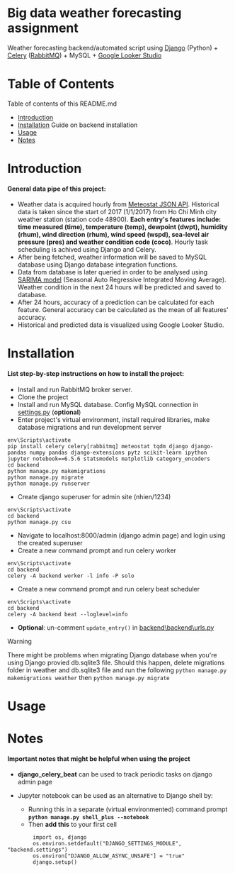 # Big data weather forecasting assignment 
Weather forecasting backend/automated script using [Django](https://www.djangoproject.com/) (Python) + [Celery](https://docs.celeryq.dev/en/stable/) ([RabbitMQ](https://www.rabbitmq.com/)) + MySQL + [Google Looker Studio](https://lookerstudio.google.com/overview)

# Table of Contents
Table of contents of this README.md
- [Introduction](#introduction) 
- [Installation](#installation) Guide on backend installation
- [Usage](#usage)
- [Notes](#notes)

# Introduction

#### General data pipe of this project:
- Weather data is acquired hourly from [Meteostat JSON API](https://dev.meteostat.net/api/). Historical data is taken since the start of 2017 (1/1/2017) from Ho Chi Minh city weather station (station code 48900). **Each entry's features include: time measured (time), temperature (temp), dewpoint (dwpt), humidity (rhum), wind direction (rhum), wind speed (wspd), sea-level air pressure (pres) and weather condition code (coco)**. Hourly task scheduling is achived using Django and Celery.
- After being fetched, weather information will be saved to MySQL database using Django database integration functions.
- Data from database is later queried in order to be analysed using [SARIMA model](https://www.statsmodels.org/dev/generated/statsmodels.tsa.statespace.sarimax.SARIMAX.html) (Seasonal Auto Regressive Integrated Moving Average). Weather condition in the next 24 hours will be predicted and saved to database.
- After 24 hours, accuracy of a prediction can be calculated for each feature. General accuracy can be calculated as the mean of all features' accuracy.
- Historical and predicted data is visualized using Google Looker Studio.

# Installation

#### List step-by-step instructions on how to install the project:
- Install and run RabbitMQ broker server.
- Clone the project 
- Install and run MySQL database. Config MySQL connection in [settings.py](https://github.com/Marky303/WeatherForecast/blob/main/backend/backend/settings.py) (**optional**) 
- Enter project's virtual environment, install required libraries, make database migrations and run development server 
```
env\Scripts\activate
pip install celery celery[rabbitmq] meteostat tqdm django django-pandas numpy pandas django-extensions pytz scikit-learn ipython jupyter notebook==6.5.6 statsmodels matplotlib category_encoders
cd backend
python manage.py makemigrations
python manage.py migrate
python manage.py runserver
```
- Create django superuser for admin site (nhien/1234)
```
env\Scripts\activate
cd backend
python manage.py csu
```
- Navigate to localhost:8000/admin (django admin page) and login using the created superuser
- Create a new command prompt and run celery worker
```
env\Scripts\activate
cd backend
celery -A backend worker -l info -P solo
```
- Create a new command prompt and run celery beat scheduler
```
env\Scripts\activate
cd backend
celery -A backend beat --loglevel=info
```
- **Optional**: un-comment `update_entry()` in [backend\backend\urls.py](https://github.com/Marky303/WeatherForecast/blob/main/backend/backend/urls.py)
> [!WARNING]
> There might be problems when migrating Django database when you're using Django provied db.sqlite3 file. Should this happen, delete migrations folder in weather and db.sqlite3 file and run the following `python manage.py makemigrations weather` then `python manage.py migrate`

# Usage

# Notes
#### Important notes that might be helpful when using the project
 - **django_celery_beat** can be used to track periodic tasks on django admin page
 
 - Jupyter notebook can be used as an alternative to Django shell by: 
	  - Running this in a separate (virtual environmented) command prompt **`python manage.py shell_plus --notebook`**
	- Then **add this** to your first cell 
```
		import os, django
		os.environ.setdefault("DJANGO_SETTINGS_MODULE", "backend.settings")
		os.environ["DJANGO_ALLOW_ASYNC_UNSAFE"] = "true"
		django.setup()
```